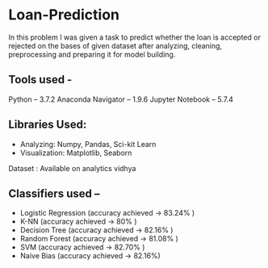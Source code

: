 # Loan-Prediction
In this problem I was given a task to predict whether the loan is accepted or rejected on the bases of given dataset after analyzing, cleaning, preprocessing and preparing it for model building.
## Tools used -
Python – 3.7.2
Anaconda Navigator – 1.9.6 
Jupyter Notebook – 5.7.4
## Libraries Used:
* Analyzing: Numpy, Pandas, Sci-kit Learn
* Visualization: Matplotlib, Seaborn

Dataset : Available on analytics vidhya

## Classifiers used – 
* Logistic Regression   (accuracy achieved -> 83.24% )
* K-NN                  (accuracy achieved -> 80% )
* Decision Tree         (accuracy achieved -> 82.16% )
* Random Forest         (accuracy achieved -> 81.08% )
* SVM                   (accuracy achieved -> 82.70% )
* Naive Bias            (accuracy achieved -> 82.16%)
